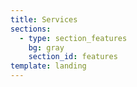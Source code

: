 ```yaml
---
title: Services
sections:
  - type: section_features
    bg: gray
    section_id: features
template: landing
---
```

